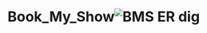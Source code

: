 # Book_My_Show![BMS ER dig](https://user-images.githubusercontent.com/120242652/224538643-b958abe5-1e08-4e4b-b184-e7a4d3c985b0.png)
